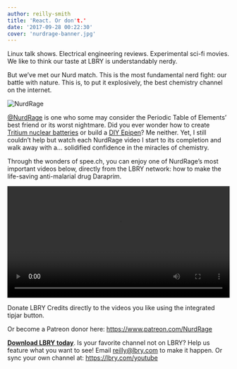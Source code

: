 ```yaml
---
author: reilly-smith
title: 'React. Or don't.'
date: '2017-09-28 00:22:30'
cover: 'nurdrage-banner.jpg'
---
```

Linux talk shows. Electrical engineering reviews. Experimental sci-fi movies. We like to think our taste at LBRY is understandably nerdy.

But we’ve met our Nurd match. This is the most fundamental nerd fight: our battle with nature. This is, to put it explosively, the best chemistry channel on the internet.

![NurdRage](/img/news/nurdrage-inline.jpg)

[@NurdRage](https://open.lbry.com/%40NurdRage) is one who some may consider the Periodic Table of Elements’ best friend or its worst nightmare. Did you ever wonder how to create [Tritium nuclear batteries](https://open.lbry.com/make-a-tritium-nuclear-battery-or) or build a [DIY Epipen](https://open.lbry.com/make-the-epipencil-diy-alternative-to)? Me neither. Yet, I still couldn’t help but watch each NurdRage video I start to its completion and walk away with a… solidified confidence in the miracles of chemistry.

Through the wonders of spee.ch, you can enjoy one of NurdRage’s most important videos below, directly from the LBRY network: how to make the life-saving anti-malarial drug Daraprim.

<video width="100%" controls src="https://spee.ch/fb613b913694d12441ef10f40d16eb1904aa4347/the-final-steps-of-making-pyrimethamine.mp4"/></video>

Donate LBRY Credits directly to the videos you like using the integrated tipjar button.

Or become a Patreon donor here: https://www.patreon.com/NurdRage

**[Download LBRY today](https://lbry.com/get)**. Is your favorite channel not on LBRY? Help us feature what you want to see! Email reilly@lbry.com to make it happen. Or sync your own channel at: https://lbry.com/youtube

